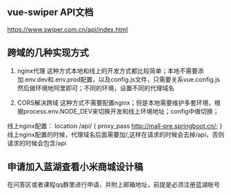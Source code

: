 ## vue-swiper API文档
https://www.swiper.com.cn/api/index.html

## 跨域的几种实现方式

1. nginx代理
这种方式本地和线上的开发方式都比较简单；本地不需要添加.env.dev和.env.prod配置，以及config.js文件，只需要关系vue.config.js然后做环境地阿里即可；不同的环境，设置不同的代理域名

2. CORS解决跨域
这种方式不需要配置nginx；但是本地需要维护多套环境，根据process.env.NODE_DEV来切换开发和线上环境地址；config中做切换；

线上nginx配置：
location /api/ {
  proxy_pass http://mall-pre.springboot.cn/;
}
线上nginx配置的时候，代理域名后面需要加/,这样在请求的时候会去掉/api，否则请求的时候会包含/api

## 申请加入蓝湖查看小米商城设计稿
在问答区或者课程qq群里进行申请，并附上邮箱地址，前提是必须注册蓝湖帐号

